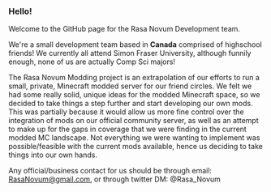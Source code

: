 ### Hello!

Welcome to the GitHub page for the Rasa Novum Development team.

We're a small development team based in **Canada** comprised of highschool friends! We currently all attend Simon Fraser University, although funnily enough, none of us are actually Comp Sci majors!

The Rasa Novum Modding project is an extrapolation of our efforts to run a small, private, Minecraft modded server for our friend circles. We felt we had some really solid, unique ideas for the modded Minecraft space, so we decided to take things a step further and start developing our own mods. This was partially because it would allow us more fine control over the integration of mods on our official community server, as well as an attempt to make up for the gaps in coverage that we were finding in the current modded MC landscape. Not everything we were wanting to implement was possible/feasible with the current mods available, hence us deciding to take things into our own hands.

Any official/business contact for us should be through email: RasaNovum@gmail.com, or through twitter DM: @Rasa_Novum
